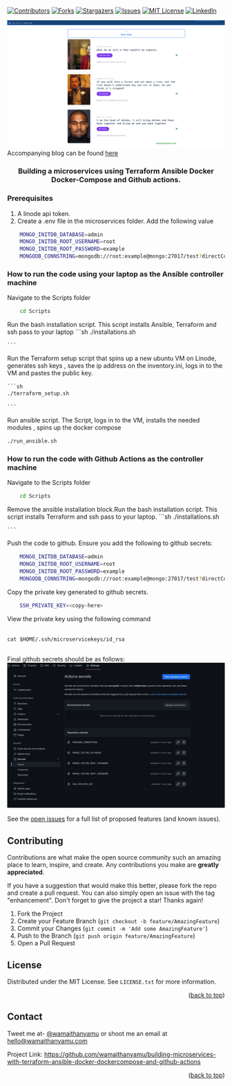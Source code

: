 <div id="top"></div>
<!--
*** Thanks for checking out the Best-README-Template. If you have a suggestion
*** that would make this better, please fork the repo and create a pull request
*** or simply open an issue with the tag "enhancement".
*** Don't forget to give the project a star!
*** Thanks again! Now go create something AMAZING! :D
-->



<!-- PROJECT SHIELDS -->
<!--
*** I'm using markdown "reference style" links for readability.
*** Reference links are enclosed in brackets [ ] instead of parentheses ( ).
*** See the bottom of this document for the declaration of the reference variables
*** for contributors-url, forks-url, etc. This is an optional, concise syntax you may use.
*** https://www.markdownguide.org/basic-syntax/#reference-style-links
-->
[![Contributors][contributors-shield]][contributors-url]
[![Forks][forks-shield]][forks-url]
[![Stargazers][stars-shield]][stars-url]
[![Issues][issues-shield]][issues-url]
[![MIT License][license-shield]][license-url]
[![LinkedIn][linkedin-shield]][linkedin-url]


<!-- PROJECT LOGO -->
![building-microservices-with-terraform-ansible-docker-dockercompose-and-github-actions](./Images/cover.png)
Accompanying blog can be found [here](https://wamaithanyamu.com/building-microservices-with-terraform-ansible-docker-dockercompose-and-github-actions
)
<div>
<h3 align="center">Building a microservices using Terraform Ansible Docker Docker-Compose and Github actions.
</h3>


</div>

<!-- GETTING STARTED -->
### Prerequisites

1. A linode api token. 
2. Create a .env file in the microservices folder. Add the following value

```sh
    MONGO_INITDB_DATABASE=admin
    MONGO_INITDB_ROOT_USERNAME=root
    MONGO_INITDB_ROOT_PASSWORD=example
    MONGODB_CONNSTRING=mongodb://root:example@mongo:27017/test?directConnection=true&authSource=admin&replicaSet=replicaset&retryWrites=true

```

### How to run the code using your laptop as the Ansible controller machine

Navigate to the Scripts folder
```sh
    cd Scripts
```

Run the bash installation script. This script installs Ansible, Terraform and ssh pass to your laptop
    ```sh
    ./installations.sh
    
    ```

Run the Terraform setup script that spins up a new ubuntu VM on Linode, generates ssh keys , saves the ip address on the inventory.ini, logs in to the VM and pastes the public key.

    ```sh
    ./terraform_setup.sh
    
    ```

Run ansible script. The Script, logs in to the VM, installs the needed modules , spins up the docker compose

   ```sh
  ./run_ansible.sh
   ```

### How to run the code with Github Actions as the controller machine

Navigate to the Scripts folder
```sh
    cd Scripts
```

Remove the ansible installation block.Run the bash installation script. This script installs Terraform and ssh pass to your laptop.
    ```sh
    ./installations.sh
    
    ```


Push the code to github. Ensure you add the following to github secrets:

```sh
    MONGO_INITDB_DATABASE=admin
    MONGO_INITDB_ROOT_USERNAME=root
    MONGO_INITDB_ROOT_PASSWORD=example
    MONGODB_CONNSTRING=mongodb://root:example@mongo:27017/test?directConnection=true&authSource=admin&replicaSet=replicaset&retryWrites=true

```
Copy the private key generated to github secrets. 

```sh
    SSH_PRIVATE_KEY=<copy-here>

```

View the private key using the following command

```ssh

cat $HOME/.ssh/microservicekeys/id_rsa
 
```

Final github secrets should be as follows:
![building-microservices-with-terraform-ansible-docker-dockercompose-and-github-actions](./Images//secrets.png)




See the [open issues](https://github.com/wamaithanyamu/building-microservices-with-terraform-ansible-docker-dockercompose-and-github-actions/issues) for a full list of proposed features (and known issues).



<!-- CONTRIBUTING -->
## Contributing

Contributions are what make the open source community such an amazing place to learn, inspire, and create. Any contributions you make are **greatly appreciated**.

If you have a suggestion that would make this better, please fork the repo and create a pull request. You can also simply open an issue with the tag "enhancement".
Don't forget to give the project a star! Thanks again!

1. Fork the Project
2. Create your Feature Branch (`git checkout -b feature/AmazingFeature`)
3. Commit your Changes (`git commit -m 'Add some AmazingFeature'`)
4. Push to the Branch (`git push origin feature/AmazingFeature`)
5. Open a Pull Request


<!-- LICENSE -->
## License

Distributed under the MIT License. See `LICENSE.txt` for more information.
<p align="right">(<a href="#top">back to top</a>)</p>



<!-- CONTACT -->
## Contact
Tweet me at- [@wamaithanyamu](https://twitter.com/wamaithanyamu) or shoot me an email at hello@wamaithanyamu.com

Project Link: [https://github.com/wamaithanyamu/building-microservices-with-terraform-ansible-docker-dockercompose-and-github-actions
](https://github.com/wamaithanyamu/building-microservices-with-terraform-ansible-docker-dockercompose-and-github-actions)

<p align="right">(<a href="#top">back to top</a>)</p>



<!-- MARKDOWN LINKS & IMAGES -->
<!-- https://www.markdownguide.org/basic-syntax/#reference-style-links -->
[contributors-shield]: https://img.shields.io/github/contributors/wamaithanyamu/building-microservices-with-terraform-ansible-docker-dockercompose-and-github-actions.svg?style=for-the-badge

[contributors-url]: https://github.com/wamaithanyamu/building-microservices-with-terraform-ansible-docker-dockercompose-and-github-actions/graphs/contributors

[forks-shield]: https://img.shields.io/github/forks/wamaithanyamu/building-microservices-with-terraform-ansible-docker-dockercompose-and-github-actions.svg?style=for-the-badge

[forks-url]: https://github.com/wamaithanyamu/building-microservices-with-terraform-ansible-docker-dockercompose-and-github-actions/network/members

[stars-shield]: https://img.shields.io/github/stars/wamaithanyamu/building-microservices-with-terraform-ansible-docker-dockercompose-and-github-actions.svg?style=for-the-badge

[stars-url]: https://github.com/wamaithanyamu/building-microservices-with-terraform-ansible-docker-dockercompose-and-github-actions/stargazers


[issues-shield]: https://img.shields.io/github/issues/wamaithanyamu/building-microservices-with-terraform-ansible-docker-dockercompose-and-github-actions.svg?style=for-the-badge

[issues-url]: https://github.com/wamaithanyamu/building-microservices-with-terraform-ansible-docker-dockercompose-and-github-actions/issues

[license-shield]: https://img.shields.io/github/license/wamaithanyamu/building-microservices-with-terraform-ansible-docker-dockercompose-and-github-actions.svg?style=for-the-badge


[license-url]: https://github.com/wamaithanyamu/building-microservices-with-terraform-ansible-docker-dockercompose-and-github-actions/blob/master/LICENSE.txt

[linkedin-shield]: https://img.shields.io/badge/-LinkedIn-black.svg?style=for-the-badge&logo=linkedin&colorB=555
[linkedin-url]: https://linkedin.com/in/wamaithanyamu
[product-screenshot]: Images/cover.png

